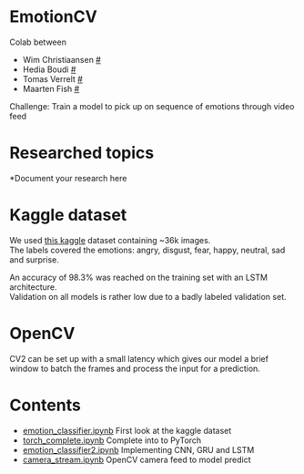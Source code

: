 # EmotionCV

Colab between

- Wim Christiaansen [#](https://github.com/WimChristiaansen)
- Hedia Boudi [#](https://github.com/HediaBougi)
- Tomas Verrelt [#](http://github.com/tomasverrelst)
- Maarten Fish [#](https://github.com/FishMaarten)

Challenge: Train a model to pick up on sequence of emotions through video feed

# Researched topics
*Document your research here

# Kaggle dataset
We used [this kaggle](https://www.kaggle.com/jonathanoheix/face-expression-recognition-dataset) dataset containing ~36k images.  
The labels covered the emotions: angry, disgust, fear, happy, neutral, sad and surprise.

An accuracy of 98.3% was reached on the training set with an LSTM architecture.  
Validation on all models is rather low due to a badly labeled validation set.

# OpenCV
CV2 can be set up with a small latency which gives our model a brief window to batch the frames and process the input for a prediction.

# Contents
- [emotion_classifier.ipynb](https://github.com/FishMaarten/EmotionCV/blob/main/notebooks/emotion_classifier.ipynb) First look at the kaggle dataset
- [torch_complete.ipynb](https://github.com/FishMaarten/EmotionCV/blob/main/notebooks/torch_complete.ipynb) Complete into to PyTorch
- [emotion_classifier2.ipynb](https://github.com/FishMaarten/EmotionCV/blob/main/notebooks/emotion_classifier2.ipynb) Implementing CNN, GRU and LSTM
- [camera_stream.ipynb](https://github.com/FishMaarten/EmotionCV/blob/main/notebooks/camera_stream.ipynb) OpenCV camera feed to model predict
